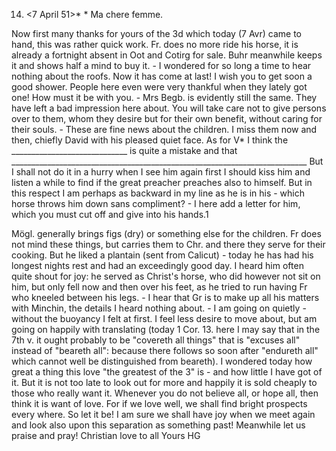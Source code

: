 14. <7 April 51>*
 <Monday>*
Ma chere femme.

Now first many thanks for yours of the 3d which today (7 Avr) came to hand, this was rather quick work. Fr. does no more ride his horse, it is already a fortnight absent in Oot and Cotirg for sale. Buhr meanwhile keeps it and shows half a mind to buy it. - I wondered for so long a time to hear nothing about the roofs. Now it has come at last! I wish you to get soon a good shower. People here even were very thankful when they lately got one! How must it be with you. - Mrs Begb. is evidently still the same. They have left a bad impression here about. You will take care not to give persons over to them, whom they desire but for their own benefit, without caring for their souls. - These are fine news about the children. I miss them now and then, chiefly David with his pleased quiet face. As for V<au>* I think the _____________________________ is quite a mistake and that __________________________________________________________________________ But I shall not do it in a hurry when I see him again first I should kiss him and listen a while to find if the great preacher preaches also to himself. But in this respect I am perhaps as backward in my line as he is in his - which horse throws him down sans compliment? - I here add a letter for him, which you must cut off and give into his hands.1

Mögl. generally brings figs (dry) or something else for the children. Fr does not mind these things, but carries them to Chr. and there they serve for their cooking. But he liked a plantain (sent from Calicut) - today he has had his longest nights rest and had an exceedingly good day. I heard him often quite shout for joy: he served as Christ's horse, who did however not sit on him, but only fell now and then over his feet, as he tried to run having Fr who kneeled between his legs. - I hear that Gr is to make up all his matters with Minchin, the details I heard nothing about. - I am going on quietly - without the buoyancy I felt at first. I feel less desire to move about, but am going on happily with translating (today 1 Cor. 13. here I may say that in the 7th v. it ought probably to be "covereth all things" that is "excuses all" instead of "beareth all": because there follows so soon after "endureth all" which cannot well be distinguished from beareth). I wondered today how great a thing this love "the greatest of the 3" is - and how little I have got of it. But it is not too late to look out for more and happily it is sold cheaply to those who really want it. Whenever you do not believe all, or hope all, then think it is want of love. For if we love well, we shall find bright prospects every where. So let it be! I am sure we shall have joy when we meet again and look also upon this separation as something past! Meanwhile let us praise and pray! Christian love to all
 Yours HG

